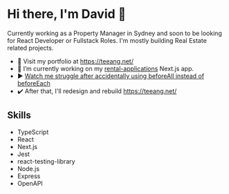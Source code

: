 <h1>Hi there, I'm David 👋</h1>

Currently working as a Property Manager in Sydney and soon to be looking for React Developer or Fullstack Roles. I'm mostly building Real Estate related projects.

- :briefcase: Visit my portfolio at https://teeang.net/
- 🔭 I’m currently working on my [rental-applications](https://github.com/davidtaing/rental-applications) Next.js app.
- :arrow_forward: [Watch me struggle after accidentally using beforeAll instead of beforeEach](https://www.youtube.com/watch?v=9PPg4xp6ph0)
- :heavy_check_mark: After that, I'll redesign and rebuild https://teeang.net/

## Skills
- TypeScript
- React
- Next.js
- Jest
- react-testing-library
- Node.js
- Express
- OpenAPI
